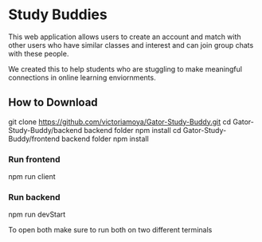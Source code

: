 # Study Buddies

This web application allows users to create an account and match with other users who have similar classes and interest and can join group chats with these people.

We created this to help students who are stuggling to make meaningful connections in online learning enviornments.

## How to Download

git clone https://github.com/victoriamoya/Gator-Study-Buddy.git
cd Gator-Study-Buddy/backend backend folder
npm install
cd Gator-Study-Buddy/frontend backend folder
npm install

### Run frontend

npm run client

### Run backend

npm run devStart

To open both make sure to run both on two different terminals

